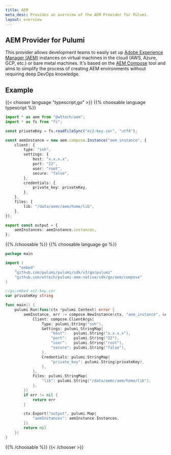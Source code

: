 ```yaml
---
title: AEM
meta_desc: Provides an overview of the AEM Provider for Pulumi.
layout: overview
---
```


## AEM Provider for Pulumi

This provider allows development teams to easily set up [Adobe Experience Manager (AEM)](https://business.adobe.com/products/experience-manager/adobe-experience-manager.html) instances on virtual machines in the cloud (AWS, Azure, GCP, etc.) or bare metal machines.
It's based on the [AEM Compose](https://github.com/wttech/aemc) tool and aims to simplify the process of creating AEM environments without requiring deep DevOps knowledge.

## Example

{{< chooser language "typescript,go" >}}
{{% choosable language typescript %}}

```typescript
import * as aem from "@wttech/aem";
import * as fs from "fs";

const privateKey = fs.readFileSync("ec2-key.cer", "utf8");

const aemInstance = new aem.compose.Instance("aem_instance", {
    client: {
        type: "ssh",
        settings: {
            host: "x.x.x.x",
            port: "22",
            user: "root",
            secure: "false",
        },
        credentials: {
            private_key: privateKey,
        },
    },
    files: {
        lib: "/data/aemc/aem/home/lib",
    },
});

export const output = {
    aemInstances: aemInstance.instances,
};
```

{{% /choosable %}}
{{% choosable language go %}}

```go
package main

import (
	_ "embed"
	"github.com/pulumi/pulumi/sdk/v3/go/pulumi"
	"github.com/wttech/pulumi-aem-native/sdk/go/aem/compose"
)

//go:embed ec2-key.cer
var privateKey string

func main() {
	pulumi.Run(func(ctx *pulumi.Context) error {
		aemInstance, err := compose.NewInstance(ctx, "aem_instance", &compose.InstanceArgs{
			Client: compose.ClientArgs{
				Type: pulumi.String("ssh"),
				Settings: pulumi.StringMap{
					"host":   pulumi.String("x.x.x.x"),
					"port":   pulumi.String("22"),
					"user":   pulumi.String("root"),
					"secure": pulumi.String("false"),
				},
				Credentials: pulumi.StringMap{
					"private_key": pulumi.String(privateKey),
				},
			},
			Files: pulumi.StringMap{
				"lib": pulumi.String("/data/aemc/aem/home/lib"),
			},
		})
		if err != nil {
			return err
		}

		ctx.Export("output", pulumi.Map{
			"aemInstances": aemInstance.Instances,
		})
		return nil
	})
}
```

{{% /choosable %}}
{{< /chooser >}}